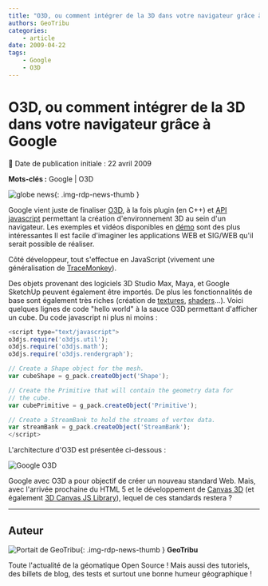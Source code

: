 ```yaml
---
title: "O3D, ou comment intégrer de la 3D dans votre navigateur grâce à Google"
authors: GeoTribu
categories:
    - article
date: 2009-04-22
tags:
    - Google
    - O3D
---
```


# O3D, ou comment intégrer de la 3D dans votre navigateur grâce à Google

:calendar: Date de publication initiale : 22 avril 2009

**Mots-clés :** Google | O3D

![globe news](https://cdn.geotribu.fr/img/internal/icons-rdp-news/world.png){: .img-rdp-news-thumb }

Google vient juste de finaliser [O3D](http://code.google.com/apis/o3d/), à la fois plugin (en C++) et [API javascript](http://code.google.com/apis/o3d/docs/utilitylist.html) permettant la création d'environnement 3D au sein d'un navigateur. Les exemples et vidéos disponibles en [démo](http://code.google.com/apis/o3d/docs/samplesdirectory.html) sont des plus intéressantes Il est facile d'imaginer les applications WEB et SIG/WEB qu'il serait possible de réaliser.

Côté développeur, tout s'effectue en JavaScript (vivement une généralisation de [TraceMonkey](http://3liz.com/blog/rldhont/index.php/2008/08/23/174-tracemonkey-une-bonne-nouvelle-pour-le-sig-en-javascript)).

Des objets provenant des logiciels 3D Studio Max, Maya, et Google SketchUp peuvent également être importés. De plus les fonctionnalités de base sont également très riches (création de [textures](http://code.google.com/apis/o3d/docs/samplesdirectory.html#textures), [shaders](http://code.google.com/apis/o3d/docs/samplesdirectory.html#shaders)...). Voici quelques lignes de code "hello world" à la sauce O3D permettant d'afficher un cube. Du code javascript ni plus ni moins :  

```javascript
<script type="text/javascript">
o3djs.require('o3djs.util');
o3djs.require('o3djs.math');
o3djs.require('o3djs.rendergraph');

// Create a Shape object for the mesh.
var cubeShape = g_pack.createObject('Shape');

// Create the Primitive that will contain the geometry data for
// the cube.
var cubePrimitive = g_pack.createObject('Primitive');

// Create a StreamBank to hold the streams of vertex data.
var streamBank = g_pack.createObject('StreamBank');
</script>
```

L'architecture d'O3D est présentée ci-dessous :

![Google O3D](https://cdn.geotribu.fr/img/articles-blog-rdp/capture-ecran/google_o3d_schema_software_stack.png)

Google avec O3D a pour objectif de créer un nouveau standard Web. Mais, avec l'arrivée prochaine du HTML 5 et le développement de [Canvas 3D](https://wiki.mozilla.org/Canvas:3D) (et également [3D Canvas JS Library](http://www.c3dl.org/)), lequel de ces standards restera ?

----

## Auteur

![Portait de GeoTribu](https://cdn.geotribu.fr/img/internal/charte/geotribu_logo_64x64.png){: .img-rdp-news-thumb }
**GeoTribu**

Toute l'actualité de la géomatique Open Source ! Mais aussi des tutoriels, des billets de blog, des tests et surtout une bonne humeur géographique !
